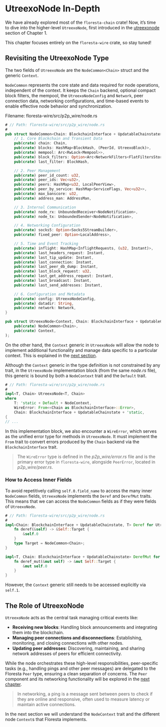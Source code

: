 # UtreexoNode In-Depth

We have already explored most of the `floresta-chain` crate! Now, it’s time to dive into the higher-level `UtreexoNode`, first introduced in the [utreexonode](ch01-01-utreexonode.md) section of Chapter 1.

This chapter focuses entirely on the `floresta-wire` crate, so stay tuned!

## Revisiting the UtreexoNode Type

The two fields of `UtreexoNode` are the `NodeCommon<Chain>` struct and the generic `Context`.

`NodeCommon` represents the core state and data required for node operations, independent of the context. It keeps the `Chain` backend, optional compact block filters, the mempool, the `UtreexoNodeConfig` and `Network`, peer connection data, networking configurations, and time-based events to enable effective node behavior and synchronization.

Filename: floresta-wire/src/p2p_wire/node.rs

```rust
# // Path: floresta-wire/src/p2p_wire/node.rs
#
pub struct NodeCommon<Chain: BlockchainInterface + UpdatableChainstate> {
    // 1. Core Blockchain and Transient Data
    pub(crate) chain: Chain,
    pub(crate) blocks: HashMap<BlockHash, (PeerId, UtreexoBlock)>,
    pub(crate) mempool: Arc<RwLock<Mempool>>,
    pub(crate) block_filters: Option<Arc<NetworkFilters<FlatFiltersStore>>>,
    pub(crate) last_filter: BlockHash,

    // 2. Peer Management
    pub(crate) peer_id_count: u32,
    pub(crate) peer_ids: Vec<u32>,
    pub(crate) peers: HashMap<u32, LocalPeerView>,
    pub(crate) peer_by_service: HashMap<ServiceFlags, Vec<u32>>,
    pub(crate) max_banscore: u32,
    pub(crate) address_man: AddressMan,

    // 3. Internal Communication
    pub(crate) node_rx: UnboundedReceiver<NodeNotification>,
    pub(crate) node_tx: UnboundedSender<NodeNotification>,

    // 4. Networking Configuration
    pub(crate) socks5: Option<Socks5StreamBuilder>,
    pub(crate) fixed_peer: Option<LocalAddress>,

    // 5. Time and Event Tracking
    pub(crate) inflight: HashMap<InflightRequests, (u32, Instant)>,
    pub(crate) last_headers_request: Instant,
    pub(crate) last_tip_update: Instant,
    pub(crate) last_connection: Instant,
    pub(crate) last_peer_db_dump: Instant,
    pub(crate) last_block_request: u32,
    pub(crate) last_get_address_request: Instant,
    pub(crate) last_broadcast: Instant,
    pub(crate) last_send_addresses: Instant,

    // 6. Configuration and Metadata
    pub(crate) config: UtreexoNodeConfig,
    pub(crate) datadir: String,
    pub(crate) network: Network,
}

pub struct UtreexoNode<Context, Chain: BlockchainInterface + UpdatableChainstate>(
    pub(crate) NodeCommon<Chain>,
    pub(crate) Context,
);
```

On the other hand, the `Context` generic in `UtreexoNode` will allow the node to implement additional functionality and manage data specific to a particular context. This is explained in the [next section](ch06-01-node-contexts.md).

Although the `Context` generic in the type definition is not constrained by any trait, in the `UtreexoNode` implementation block (from the same _node.rs_ file), this generic is bound by both a `NodeContext` trait and the `Default` trait.

```rust
# // Path: floresta-wire/src/p2p_wire/node.rs
#
impl<T, Chain> UtreexoNode<T, Chain>
where
    T: 'static + Default + NodeContext,
    WireError: From<<Chain as BlockchainInterface>::Error>,
    Chain: BlockchainInterface + UpdatableChainstate + 'static,
{
// ...
```

In this implementation block, we also encounter a `WireError`, which serves as the unified error type for methods in `UtreexoNode`. It must implement the `From` trait to convert errors produced by the `Chain` backend via the `BlockchainInterface` trait.

> The `WireError` type is defined in the _p2p_wire/error.rs_ file and is the primary error type in `floresta-wire`, alongside `PeerError`, located in _p2p_wire/peer.rs_.

### How to Access Inner Fields

To avoid repetitively calling `self.0.field_name` to access the many inner `NodeCommon` fields, `UtreexoNode` implements the `Deref` and `DerefMut` traits. This means that we can access the `NodeCommon` fields as if they were fields of `UtreexoNode`.

```rust
# // Path: floresta-wire/src/p2p_wire/node.rs
#
impl<Chain: BlockchainInterface + UpdatableChainstate, T> Deref for UtreexoNode<T, Chain> {
    fn deref(&self) -> &Self::Target {
        &self.0
    }
    type Target = NodeCommon<Chain>;
}

impl<T, Chain: BlockchainInterface + UpdatableChainstate> DerefMut for UtreexoNode<T, Chain> {
    fn deref_mut(&mut self) -> &mut Self::Target {
        &mut self.0
    }
}
```

However, the `Context` generic still needs to be accessed explicitly via `self.1`.

## The Role of UtreexoNode

`UtreexoNode` acts as the central task managing critical events like:

- **Receiving new blocks**: Handling block announcements and integrating them into the blockchain.
- **Managing peer connections and disconnections**: Establishing, monitoring, and closing connections with other nodes.
- **Updating peer addresses**: Discovering, maintaining, and sharing network addresses of peers for efficient connectivity.

While the node orchestrates these high-level responsibilities, peer-specific tasks (e.g., handling pings and other peer messages) are delegated to the Floresta `Peer` type, ensuring a clean separation of concerns. The `Peer` component and its networking functionality will be explored in the [next chapter](ch07-00-peer-to-peer-networking.md).

> In networking, a ping is a message sent between peers to check if they are online and responsive, often used to measure latency or maintain active connections.

In the next section we will understand the `NodeContext` trait and the different node `Context`s that Floresta implements.
